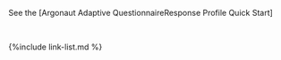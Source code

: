 See the [Argonaut Adaptive QuestionnaireResponse Profile Quick Start]

<br />

{%include link-list.md %}
